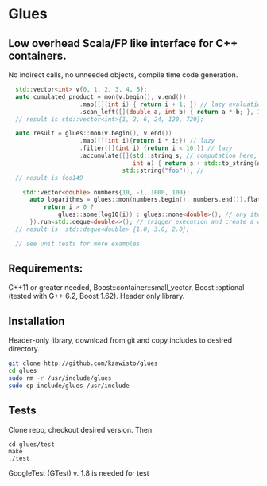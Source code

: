 
# Glues 
## Low overhead Scala/FP like interface for C++ containers. 
No indirect calls, no unneeded objects, compile time code generation.

```c++
  std::vector<int> v{0, 1, 2, 3, 4, 5};
  auto cumulated_product = mon(v.begin(), v.end())
                    .map([](int i) { return i + 1; }) // lazy evaluation
                    .scan_left([](double a, int b) { return a * b; }, 1.0); // sort of cumsum function as in scala
  // result is std::vector<int>{1, 2, 6, 24, 120, 720};

  auto result = glues::mon(v.begin(), v.end())
                    .map([](int i){return i * i;}) // lazy
                    .filter([](int i) {return i < 10;}) // lazy
                    .accumulate([](std::string s, // computation here, one loop
                                   int a) { return s + std::to_string(a); },
                                std::string("foo")); // 
  // result is foo149

    std::vector<double> numbers{10, -1, 1000, 100};
      auto logarithms = glues::mon(numbers.begin(), numbers.end()).flat_map([](double i) {
          return i > 0 ?
              glues::some(log10(i)) : glues::none<double>(); // any iterable can be used here as return type
      }).run<std::deque<double>>(); // trigger execution and create a deque<double> for result
  // result is  std::deque<double> {1.0, 3.0, 2.0};

  // see unit tests for more examples
```
## Requirements:

C++11 or greater needed, Boost::container::small_vector, Boost::optional (tested with G++ 6.2, Boost 1.62).
Header only library.

 

## Installation

Header-only library, download from git and copy includes to desired directory.
```bash
git clone http://github.com/kzawisto/glues
cd glues
sudo rm -r /usr/include/glues
sudo cp include/glues /usr/include
```

## Tests

Clone repo, checkout desired version.
Then:
```
cd glues/test
make 
./test
```
GoogleTest (GTest) v. 1.8 is needed for test

